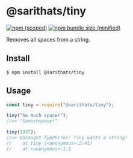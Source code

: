 # @sarithats/tiny

[![npm (scoped)](https://img.shields.io/npm/v/@sarithats/tiny.svg)](https://www.npmjs.com/package/@sarithats/tiny)
[![npm bundle size (minified)](https://img.shields.io/bundlephobia/min/@sarithats/tiny.svg)](https://www.npmjs.com/package/@sarithats/tiny)

Removes all spaces from a string.

## Install

```
$ npm install @sarithats/tiny
```

## Usage

```js
const tiny = require("@sarithats/tiny");

tiny("So much space!");
//=> "Somuchspace!"

tiny(1337);
//=> Uncaught TypeError: Tiny wants a string!
//    at tiny (<anonymous>:2:41)
//    at <anonymous>:1:1
```